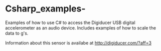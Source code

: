 # Csharp_examples-
Examples of how to use C# to access the Digiducer USB digital accelerometer as an audio device.  Includes examples of how to scale the data to g's.

Information about this sensor is availabe at http://digiducer.com/?aff=3 
